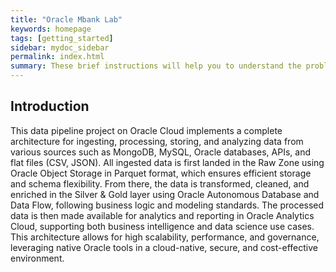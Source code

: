 ```yaml
---
title: "Oracle Mbank Lab"
keywords: homepage
tags: [getting_started]
sidebar: mydoc_sidebar
permalink: index.html
summary: These brief instructions will help you to understand the problem and how it was solved.
---
```



## Introduction

This data pipeline project on Oracle Cloud implements a complete architecture for ingesting, processing, storing, and analyzing data from various sources such as MongoDB, MySQL, Oracle databases, APIs, and flat files (CSV, JSON). All ingested data is first landed in the Raw Zone using Oracle Object Storage in Parquet format, which ensures efficient storage and schema flexibility. From there, the data is transformed, cleaned, and enriched in the Silver & Gold layer using Oracle Autonomous Database and Data Flow, following business logic and modeling standards. The processed data is then made available for analytics and reporting in Oracle Analytics Cloud, supporting both business intelligence and data science use cases. This architecture allows for high scalability, performance, and governance, leveraging native Oracle tools in a cloud-native, secure, and cost-effective environment.
